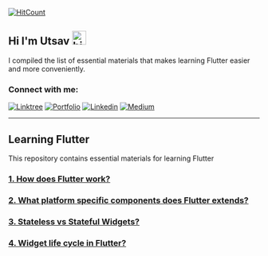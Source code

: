 [![HitCount](https://hits.dwyl.com/Uuttssaavv/learning_flutter.svg?style=flat-square&show=unique)](http://hits.dwyl.com/Uuttssaavv/learning_flutter)
## Hi I'm Utsav <img src="https://user-images.githubusercontent.com/1303154/88677602-1635ba80-d120-11ea-84d8-d263ba5fc3c0.gif" width="28px" alt="hi">

I compiled the list of essential materials that makes learning Flutter easier and more conveniently.
### Connect with me:
[![Linktree](https://img.shields.io/badge/Linktree-%23000000.svg?style=for-the-badge&logo=linktree&logoColor=#FF7139)](https://linktr.ee/theutsavg)
[![Portfolio](https://img.shields.io/badge/Portfolio-%23000000.svg?style=for-the-badge&logo=firefox&logoColor=#FF7139)](https://utsavghimire.com.np)
[![Linkedin](https://img.shields.io/badge/LinkedIn-0077B5?style=for-the-badge&logo=linkedin&logoColor=white)](https://www.linkedin.com/in/theutsavg/)
[![Medium](https://img.shields.io/badge/Medium-12100E?style=for-the-badge&logo=medium&logoColor=white)](https://medium.com/@theutsavg1)
<br/>

---

## Learning Flutter
This repository contains essential materials for learning Flutter

### [1. How does Flutter work?](https://theutsavg1.medium.com/how-does-flutter-work-fbbc320d185d)

### [2. What platform specific components does Flutter extends?](ui_components.md)

### [3. Stateless vs Stateful Widgets?](stateless_vs_stateful_widgets.md)

### [4. Widget life cycle in Flutter?](widget_lifecycle.md)

